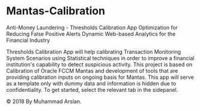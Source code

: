# Mantas-Calibration

Anti-Money Laundering - Thresholds Calibration App
Optimization for Reducing False Positive Alerts
Dynamic Web-based Analytics for the Financial Industry

Thresholds Calibration App will help calibrating Transaction Monitoring System Scenarios using Statistical techniques in order to improve a financial institution's capability to detect suspicious activity.
This project is based on Calibration of Oracle FCCM Mantas and development of tools that are providing calibration inputs on ongoing basis for Mantas.
This app will serve as a template only with dummy data and information is hidden due to confidentiality. To get started, select the relevant tab in the sidepanel.

© 2018 By Muhammad Arslan.
